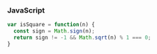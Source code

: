 
### JavaScript

```js
var isSquare = function(n) {
  const sign = Math.sign(n);
  return sign != -1 && Math.sqrt(n) % 1 === 0;
}
```
